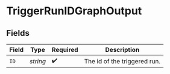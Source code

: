 # TriggerRunIDGraphOutput


## Fields

| Field                        | Type                         | Required                     | Description                  |
| ---------------------------- | ---------------------------- | ---------------------------- | ---------------------------- |
| `ID`                         | *string*                     | :heavy_check_mark:           | The id of the triggered run. |